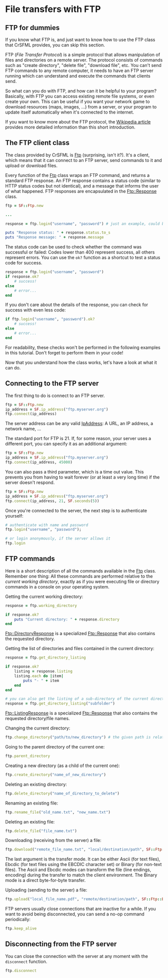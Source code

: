 # File transfers with FTP

## FTP for dummies

If you know what FTP is, and just want to know how to use the FTP class that CrSFML provides, you can skip this section.

FTP (*File Transfer Protocol*) is a simple protocol that allows manipulation of files and directories on a remote server. The protocol consists of commands such as "create directory", "delete file", "download file", etc. You can't send FTP commands to any remote computer, it needs to have an FTP server running which can understand and execute the commands that clients send.

So what can you do with FTP, and how can it be helpful to your program? Basically, with FTP you can access existing remote file systems, or even create your own. This can be useful if you want your network game to download resources (maps, images, ...) from a server, or your program to update itself automatically when it's connected to the internet.

If you want to know more about the FTP protocol, the [Wikipedia article](http://en.wikipedia.org/wiki/File_Transfer_Protocol "FTP on wikipedia") provides more detailed information than this short introduction.

## The FTP client class

The class provided by CrSFML is [Ftp]({{book.api}}/Ftp.html) (surprising, isn't it?). It's a client, which means that it can connect to an FTP server, send commands to it and upload or download files.

Every function of the [Ftp]({{book.api}}/Ftp.html) class wraps an FTP command, and returns a standard FTP response. An FTP response contains a status code (similar to HTTP status codes but not identical), and a message that informs the user of what happened. FTP responses are encapsulated in the [Ftp::Response]({{book.api}}/Ftp::Response.html) class.

```ruby
ftp = SF::Ftp.new

...

response = ftp.login("username", "password") # just an example, could be any function

puts "Response status: " + response.status.to_s
puts "Response message: " + response.message
```

The status code can be used to check whether the command was successful or failed: Codes lower than 400 represent success, all others represent errors. You can use the `ok?` function as a shortcut to test a status code for success.

```ruby
response = ftp.login("username", "password")
if response.ok?
    # success!
else
    # error...
end
```

If you don't care about the details of the response, you can check for success with even less code:

```ruby
if ftp.login("username", "password").ok?
    # success!
else
    # error...
end
```

For readability, these checks won't be performed in the following examples in this tutorial. Don't forget to perform them in your code!

Now that you understand how the class works, let's have a look at what it can do.

## Connecting to the FTP server

The first thing to do is connect to an FTP server.

```ruby
ftp = SF::Ftp.new
ip_address = SF.ip_address("ftp.myserver.org")
ftp.connect(ip_address)
```

The server address can be any valid [IpAddress]({{book.api}}/IpAddress.html): A URL, an IP address, a network name, ...

The standard port for FTP is 21. If, for some reason, your server uses a different port, you can specify it as an additional argument:

```ruby
ftp = SF::Ftp.new
ip_address = SF.ip_address("ftp.myserver.org")
ftp.connect(ip_address, 45000)
```

You can also pass a third parameter, which is a time out value. This prevents you from having to wait forever (or at least a very long time) if the server doesn't respond.

```ruby
ftp = SF::Ftp.new
ip_address = SF.ip_address("ftp.myserver.org")
ftp.connect(ip_address, 21, SF.seconds(5))
```

Once you're connected to the server, the next step is to authenticate yourself:

```ruby
# authenticate with name and password
ftp.login("username", "password");

# or login anonymously, if the server allows it
ftp.login
```

## FTP commands

Here is a short description of all the commands available in the [Ftp]({{book.api}}/Ftp.html) class. Remember one thing: All these commands are performed relative to the *current working directory*, exactly as if you were executing file or directory commands in a console on your operating system.

Getting the current working directory:

```ruby
response = ftp.working_directory

if response.ok?
    puts "Current directory: " + response.directory
end
```

[Ftp::DirectoryResponse]({{book.api}}/Ftp::DirectoryResponse.html) is a specialized [Ftp::Response]({{book.api}}/Ftp::Response.html) that also contains the requested directory.

Getting the list of directories and files contained in the current directory:

```ruby
response = ftp.get_directory_listing

if response.ok?
    listing = response.listing
    listing.each do |item|
        puts "- " + item
    end
end

# you can also get the listing of a sub-directory of the current directory:
response = ftp.get_directory_listing("subfolder")
```

[Ftp::ListingResponse]({{book.api}}/Ftp::ListingResponse.html) is a specialized [Ftp::Response]({{book.api}}/Ftp::Response.html) that also contains the requested directory/file names.

Changing the current directory:

```ruby
ftp.change_directory("path/to/new_directory") # the given path is relative to the current directory
```

Going to the parent directory of the current one:

```ruby
ftp.parent_directory
```

Creating a new directory (as a child of the current one):

```ruby
ftp.create_directory("name_of_new_directory")
```

Deleting an existing directory:

```ruby
ftp.delete_directory("name_of_directory_to_delete")
```

Renaming an existing file:

```ruby
ftp.rename_file("old_name.txt", "new_name.txt")
```

Deleting an existing file:

```ruby
ftp.delete_file("file_name.txt")
```

Downloading (receiving from the server) a file:

```ruby
ftp.download("remote_file_name.txt", "local/destination/path", SF::Ftp::Ascii)
```

The last argument is the transfer mode. It can be either Ascii (for text files), Ebcdic (for text files using the EBCDIC character set) or Binary (for non-text files). The Ascii and Ebcdic modes can transform the file (line endings, encoding) during the transfer to match the client environment. The Binary mode is a direct byte-for-byte transfer.

Uploading (sending to the server) a file:

```ruby
ftp.upload("local_file_name.pdf", "remote/destination/path", SF::Ftp::Binary)
```

FTP servers usually close connections that are inactive for a while. If you want to avoid being disconnected, you can send a no-op command periodically:

```ruby
ftp.keep_alive
```

## Disconnecting from the FTP server

You can close the connection with the server at any moment with the `disconnect` function.

```ruby
ftp.disconnect
```

